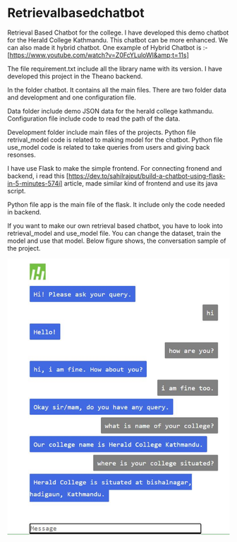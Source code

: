 # Retrievalbasedchatbot
Retrieval Based Chatbot for the college. I have developed this demo chatbot for the Herald College Kathmandu. This chatbot can be more enhanced. We can also made it hybrid chatbot. One example of Hybrid Chatbot is :-
[https://www.youtube.com/watch?v=Z0FcYLuloWI&amp;t=11s]


The file requirement.txt include all the library name with its version. I have developed this project in the Theano backend. 

In the folder chatbot. It contains all the main files. There are two folder data and development and one configuration file. 

Data folder include demo JSON data for the herald college kathmandu. Configuration file include code to read the path of the data. 

Development folder include main files of the projects. Python file retrival_model code is related to making model for the chatbot. Python file use_model code is related to take queries from users and giving back resonses. 

I have use Flask to make the simple frontend. For connecting fronend and backend, i read this [https://dev.to/sahilrajput/build-a-chatbot-using-flask-in-5-minutes-574i] article, made similar kind of frontend and use its java script. 

Python file app is the main file of the flask. It include only the code needed in backend. 

If you want to make our own retrieval based chatbot, you have to look into retrieval_model and use_model file. You can change the dataset, train the model and use that model.
Below figure shows, the conversation sample of the project.

 ![](chatbot/Capture.JPG)
